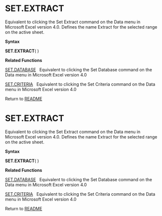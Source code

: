 # SET.EXTRACT

Equivalent to clicking the Set Extract command on the Data menu in
Microsoft Excel version 4.0. Defines the name Extract for the selected
range on the active sheet.

**Syntax**

**SET.EXTRACT**( )

**Related Functions**

[SET.DATABASE](SET.DATABASE.md)&nbsp;&nbsp;&nbsp;Equivalent to clicking the Set Database
command on the Data menu in Microsoft Excel version 4.0

[SET.CRITERIA](SET.CRITERIA.md)&nbsp;&nbsp;&nbsp;Equivalent to clicking the Set Criteria
command on the Data menu in Microsoft Excel version 4.0



Return to [README](README.md#S)

# SET.EXTRACT

Equivalent to clicking the Set Extract command on the Data menu in
Microsoft Excel version 4.0. Defines the name Extract for the selected
range on the active sheet.

**Syntax**

**SET.EXTRACT**( )

**Related Functions**

[SET.DATABASE](SET.DATABASE.md)&nbsp;&nbsp;&nbsp;Equivalent to clicking the Set Database
command on the Data menu in Microsoft Excel version 4.0

[SET.CRITERIA](SET.CRITERIA.md)&nbsp;&nbsp;&nbsp;Equivalent to clicking the Set Criteria
command on the Data menu in Microsoft Excel version 4.0



Return to [README](README.md#S)

